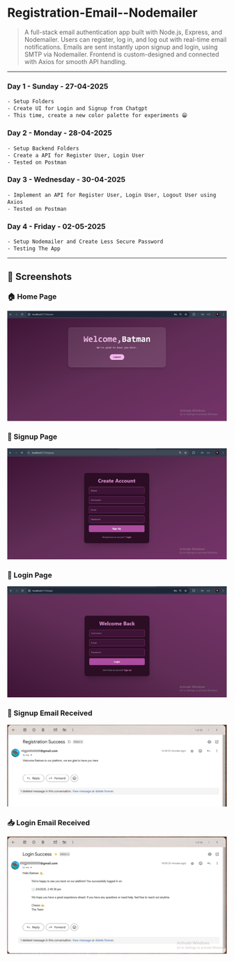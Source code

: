 # Registration-Email--Nodemailer

> A full-stack email authentication app built with Node.js, Express, and Nodemailer. Users can register, log in, and log out with real-time email notifications. Emails are sent instantly upon signup and login, using SMTP via Nodemailer. Frontend is custom-designed and connected with Axios for smooth API handling.

---
### Day 1 - Sunday - 27-04-2025
    - Setup Folders
    - Create UI for Login and Signup from Chatgpt
    - This time, create a new color palette for experiments 😁

### Day 2 - Monday - 28-04-2025
    - Setup Backend Folders
    - Create a API for Register User, Login User
    - Tested on Postman

### Day 3 - Wednesday - 30-04-2025
    - Implement an API for Register User, Login User, Logout User using Axios
    - Tested on Postman

### Day 4 - Friday - 02-05-2025
    - Setup Nodemailer and Create Less Secure Password
    - Testing The App
---
## 📸 Screenshots

### 🏠 Home Page
![Home](Images/Home.PNG)

### 🔐 Signup Page
![Signup](Images/Signup.PNG)

### 🔑 Login Page
![Login](Images/Login.PNG)

### 📩 Signup Email Received
![Signup Email](Images/Email%20Received.PNG)

### 📥 Login Email Received
![Login Email](Images/Login%20Email%20Received.PNG)
